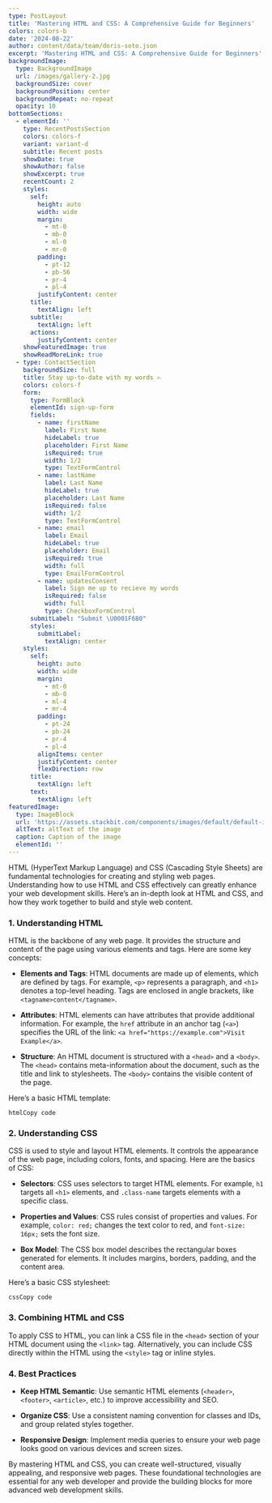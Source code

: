 ```yaml
---
type: PostLayout
title: 'Mastering HTML and CSS: A Comprehensive Guide for Beginners'
colors: colors-b
date: '2024-08-22'
author: content/data/team/doris-soto.json
excerpt: 'Mastering HTML and CSS: A Comprehensive Guide for Beginners'
backgroundImage:
  type: BackgroundImage
  url: /images/gallery-2.jpg
  backgroundSize: cover
  backgroundPosition: center
  backgroundRepeat: no-repeat
  opacity: 10
bottomSections:
  - elementId: ''
    type: RecentPostsSection
    colors: colors-f
    variant: variant-d
    subtitle: Recent posts
    showDate: true
    showAuthor: false
    showExcerpt: true
    recentCount: 2
    styles:
      self:
        height: auto
        width: wide
        margin:
          - mt-0
          - mb-0
          - ml-0
          - mr-0
        padding:
          - pt-12
          - pb-56
          - pr-4
          - pl-4
        justifyContent: center
      title:
        textAlign: left
      subtitle:
        textAlign: left
      actions:
        justifyContent: center
    showFeaturedImage: true
    showReadMoreLink: true
  - type: ContactSection
    backgroundSize: full
    title: Stay up-to-date with my words ✍️
    colors: colors-f
    form:
      type: FormBlock
      elementId: sign-up-form
      fields:
        - name: firstName
          label: First Name
          hideLabel: true
          placeholder: First Name
          isRequired: true
          width: 1/2
          type: TextFormControl
        - name: lastName
          label: Last Name
          hideLabel: true
          placeholder: Last Name
          isRequired: false
          width: 1/2
          type: TextFormControl
        - name: email
          label: Email
          hideLabel: true
          placeholder: Email
          isRequired: true
          width: full
          type: EmailFormControl
        - name: updatesConsent
          label: Sign me up to recieve my words
          isRequired: false
          width: full
          type: CheckboxFormControl
      submitLabel: "Submit \U0001F680"
      styles:
        submitLabel:
          textAlign: center
    styles:
      self:
        height: auto
        width: wide
        margin:
          - mt-0
          - mb-0
          - ml-4
          - mr-4
        padding:
          - pt-24
          - pb-24
          - pr-4
          - pl-4
        alignItems: center
        justifyContent: center
        flexDirection: row
      title:
        textAlign: left
      text:
        textAlign: left
featuredImage:
  type: ImageBlock
  url: 'https://assets.stackbit.com/components/images/default/default-image.png'
  altText: altText of the image
  caption: Caption of the image
  elementId: ''
---
```

HTML (HyperText Markup Language) and CSS (Cascading Style Sheets) are fundamental technologies for creating and styling web pages. Understanding how to use HTML and CSS effectively can greatly enhance your web development skills. Here’s an in-depth look at HTML and CSS, and how they work together to build and style web content.

### **1. Understanding HTML**

HTML is the backbone of any web page. It provides the structure and content of the page using various elements and tags. Here are some key concepts:

*   **Elements and Tags**: HTML documents are made up of elements, which are defined by tags. For example, `<p>` represents a paragraph, and `<h1>` denotes a top-level heading. Tags are enclosed in angle brackets, like `<tagname>content</tagname>`.

*   **Attributes**: HTML elements can have attributes that provide additional information. For example, the `href` attribute in an anchor tag (`<a>`) specifies the URL of the link: `<a href="https://example.com">Visit Example</a>`.

*   **Structure**: An HTML document is structured with a `<head>` and a `<body>`. The `<head>` contains meta-information about the document, such as the title and link to stylesheets. The `<body>` contains the visible content of the page.

Here’s a basic HTML template:

```
htmlCopy code
```

### **2. Understanding CSS**

CSS is used to style and layout HTML elements. It controls the appearance of the web page, including colors, fonts, and spacing. Here are the basics of CSS:

*   **Selectors**: CSS uses selectors to target HTML elements. For example, `h1` targets all `<h1>` elements, and `.class-name` targets elements with a specific class.

*   **Properties and Values**: CSS rules consist of properties and values. For example, `color: red;` changes the text color to red, and `font-size: 16px;` sets the font size.

*   **Box Model**: The CSS box model describes the rectangular boxes generated for elements. It includes margins, borders, padding, and the content area.

Here’s a basic CSS stylesheet:

```
cssCopy code
```

### **3. Combining HTML and CSS**

To apply CSS to HTML, you can link a CSS file in the `<head>` section of your HTML document using the `<link>` tag. Alternatively, you can include CSS directly within the HTML using the `<style>` tag or inline styles.

### **4. Best Practices**

*   **Keep HTML Semantic**: Use semantic HTML elements (`<header>`, `<footer>`, `<article>`, etc.) to improve accessibility and SEO.

*   **Organize CSS**: Use a consistent naming convention for classes and IDs, and group related styles together.

*   **Responsive Design**: Implement media queries to ensure your web page looks good on various devices and screen sizes.

By mastering HTML and CSS, you can create well-structured, visually appealing, and responsive web pages. These foundational technologies are essential for any web developer and provide the building blocks for more advanced web development skills.
